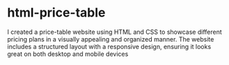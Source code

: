 # html-price-table
I created a price-table website using HTML and CSS to showcase different pricing plans in a visually appealing and organized manner. The website includes a structured layout with a responsive design, ensuring it looks great on both desktop and mobile devices
